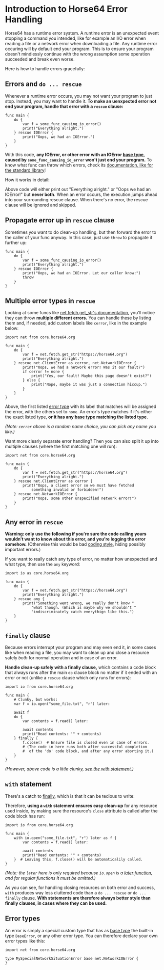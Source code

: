 
<!-- For license of this file, see LICENSE.md in the base folder. -->

Introduction to Horse64 Error Handling
======================================

Horse64 has a runtime error system. A runtime error is an
unexpected event stopping a command you intended, like for
example an I/O error when reading a file or a network error
when downloading a file. Any runtime error occuring will by
default end your program. This is to ensure your program
doesn't mindlessly continue with the wrong assumption some
operation succeeded and break even worse.

Here is how to handle errors gracefully:


Errors and `do ... rescue`
--------------------------

Whenever a runtime error occurs, you may not want your
program to just stop. Instead, you may want to handle it.
**To make an uenxpected error not end your program,
handle that error with a `rescue` clause:**

```Horse64
func main {
    do {
        var f = some_func_causing_io_error()
        print("Everything alright.")
    } rescue IOError {
        print("Oops, we had an IOError.")
    }
}
```

With this code, **any IOError, or other error with
an IOError [base type](/docs/OOP.md#base-types), caused by
`some_func_causing_io_error` won't just end your program.**
To know what func can throw which errors, check
its [documentation, like for the standard library](
/docs/FIXME)!

How it works in detail:

Above code will either print out "Everything alright." or
"Oops we had an IOError!" but **never both.** When an error occurs,
the execution jumps ahead into your surrounding rescue clause.
When there's no error, the rescue clause will be ignored and skipped.


Propagate error up in `rescue` clause
-------------------------------------

Sometimes you want to do clean-up handling, but then forward
the error to the caller of your func anyway. In this case,
just use `throw` to propagate it further up:

```Horse64
func main {
    do {
        var f = some_func_causing_io_error()
        print("Everything alright.")
    } rescue IOError {
        print("Oops, we had an IOError. Let our caller know:")
        throw
    }
}
```


Multiple error types in `rescue`
--------------------------------

Looking at some funcs like [net.fetch.get_str's documentation](
/docs/FIXME), you'll notice they can throw **multiple different
errors.** You can handle these by listing them
and, if needed, add custom labels like `cerror`, like in
the example below:

```Horse64
import net from core.horse64.org

func main {
    do {
        var f = net.fetch.get_str("https://horse64.org")
        print("Everything alright.")
    } rescue net.ClientError as cerror, net.NetworkIOError {
        print("Oops, we had a network error! Was it our fault?")
        if cerror != none {
            print("Yes, our fault! Maybe this page doesn't exist?")
        } else {
            print("Nope, maybe it was just a connection hiccup.")
        }
    }
}
```
Above, the first listed [error type](#error-types)
with its label that matches will be assigned the error,
with the others set to `none`. An error's type matches
if it's either the exact listed type, **or it has any
[base type](/docs/OOP.md#base-types) matching the listed
type.**

*(Note: `cerror` above is a random name choice, you
can pick any name you like.)*

Want more clearly separate error handling? Then you can also split
it up into multiple clauses (where the first matching one will run):

```Horse64
import net from core.horse64.org

func main {
    do {
        var f = net.fetch.get_str("https://horse64.org")
        print("Everything alright.")
    } rescue net.ClientError as cerror {
        print("Oops, a client error so we must have fetched
            something invalid or forbidden!")
    } rescue net.NetworkIOError {
        print("Oops, some other unspecified network error!")
    }
}
```


Any error in `rescue`
---------------------

**Warning: only use the following if you're sure the code calling yours
wouldn't want to know about this error, and you're logging the
error somehow.** (Otherwise this would be bad [coding style](
/docs/Coding%20Style.md#what-and-why), hiding possibly important
errors.)

If you want to really catch any type of error, no matter how
unexpected and what type, then use the `any` keyword:

```Horse64
import io as core.horse64.org

func main {
    do {
        var f = net.fetch.get_str("https://horse64.org")
        print("Everything alright.")
    } rescue any {
        print("Something went wrong, we really don't know "
            "what though. (Which is maybe why we shouldn't "
            "indiscriminately catch everythign like this.")
    }
}
```

`finally` clause
----------------

Because errors interrupt your program and may even end it,
in some cases like when reading a file, you may want to
clean up and close a resource safely *both* for
normal operation and in case of an error.

**Handle clean-up safely with a finally clause,**
which contains a code block that always runs after the main
`do` clause block no matter if it ended with an error or not
(unlike a `rescue` clause which only runs for errors):

```Horse64
import io from core.horse64.org

func main {
    # Clunky, but works:
    var f = io.open("some_file.txt", "r") later:

    await f
    do {
        var contents = f.read() later:

        await contents
        print("Read contents: '" + contents)
    } finally {
        f.close()  # Ensure file is closed even in case of errors.
        # (The code in here runs both after successful completion
        #  of the 'do' code block, and after any error aborting it.)
    }
}
```
*(However, above code is a little clunky, [see the
with statement](#with-statement).)*


`with` statement
----------------

There's a catch to [finally](#finally-clause), which is that
it can be tedious to write:

Therefore, **using a `with` statement ensures easy clean-up**
for any resource used inside, by making sure the resource's
`close` attribute is called after the code block has run:

```Horse64
import io from core.horse64.org

func main {
    with io.open("some_file.txt", "r") later as f {
        var contents = f.read() later:

        await contents
        print("Read contents: '" + contents)
    }  # Leaving this, f.close() will be automaticalily called.
}
```
*(Note: the `later` here is only required because `io.open`
is a [later function](/docs/Concurrency.md), and for regular
functions it must be omitted.)*

As you can see, for handling closing resources on both
error and success, `with` produces way less cluttered code than
a `do ... rescue` or `do ... finally` clause.
**With statements are therefore always better style than
finally clauses, in cases where they can be used.**


Error types
-----------

An error is simply a special custom type that has as [base
type](/docs/OOP.md#base-types) the built-in type `BaseError`,
or any other error type.
You can therefore declare your own error types like this:

```Horse64
import net from core.horse64.org

type MySpecialNetworkSituationError base net.NetworkIOError {
}
```

